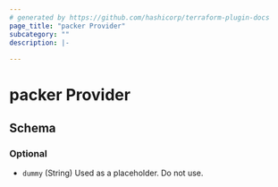 ```yaml
---
# generated by https://github.com/hashicorp/terraform-plugin-docs
page_title: "packer Provider"
subcategory: ""
description: |-
  
---
```


# packer Provider





<!-- schema generated by tfplugindocs -->
## Schema

### Optional

- `dummy` (String) Used as a placeholder. Do not use.
